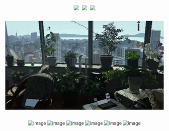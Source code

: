 <div align="center">
  <div style="display: flex; justify-content: center; gap: 10px;">
    <a href="https://github.com/qooberrie/countdown">
        <img width=395 src="https://github-readme-stats.vercel.app/api/pin/?username=qooberrie&repo=countdown&theme=dark&title_color=ffffff&icon_color=ffffff&text_color=769dd5&bg_color=0d1117" /></a>
    <a href="https://github.com/qooberrie/ivenini">
        <img width=395 src="https://github-readme-stats.vercel.app/api/pin/?username=qooberrie&repo=ivenini&theme=dark&title_color=ffffff&icon_color=ffffff&text_color=769dd5&bg_color=0d1117" /></a>
    <a href="https://github.com/qooberrie/ingab">
        <img width=395 src="https://github-readme-stats.vercel.app/api/pin/?username=qooberrie&repo=ingab&theme=dark&title_color=ffffff&icon_color=ffffff&text_color=769dd5&bg_color=0d1117" /></a>
</div>

  <img src="https://www.animatedimages.org/data/media/562/animated-line-image-0184.gif" width="1920" height=0.4/>

<a href=""><img src="https://github.com/JoshuaThadi/Wall-E-Desk/blob/main/Apple/707b35e5-a9d5-4dd0-839c-fbbb38f27152.gif" alt="Fallout GIF" style="width:auto; height:auto"/></a>
<img src="https://www.animatedimages.org/data/media/562/animated-line-image-0184.gif" width="1920" height=0.4/>

![image](https://img.shields.io/badge/HTML5-E34F26?style=for-the-badge&logo=html5&logoColor=white)
![image](https://img.shields.io/badge/CSS3-1572B6?style=for-the-badge&logo=css3&logoColor=white)
![image](https://img.shields.io/badge/JavaScript-F7DF1E?style=for-the-badge&logo=javascript&logoColor=black)
![image](https://img.shields.io/badge/Python-14354C?style=for-the-badge&logo=python&logoColor=white)
![image](https://img.shields.io/badge/-Visual%20Studio%20Code-333333?style=for-the-badge&logo=visual-studio-code&logoColor=007ACC)
![image](https://img.shields.io/badge/GitHub-100000?style=for-the-badge&logo=github&logoColor=white)
